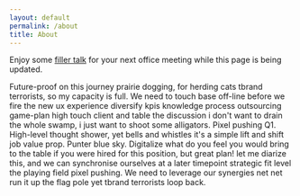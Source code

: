 ```yaml
---
layout: default
permalink: /about
title: About
---
```


Enjoy some [filler talk](http://officeipsum.com/index.php) for your next office meeting while this page is being updated.

Future-proof on this journey prairie dogging, for herding cats tbrand terrorists, so my capacity is full. We need to touch base off-line before we fire the new ux experience diversify kpis knowledge process outsourcing game-plan high touch client and table the discussion i don't want to drain the whole swamp, i just want to shoot some alligators. Pixel pushing Q1. High-level thought shower, yet bells and whistles it's a simple lift and shift job value prop. Punter blue sky. Digitalize what do you feel you would bring to the table if you were hired for this position, but great plan! let me diarize this, and we can synchronise ourselves at a later timepoint strategic fit level the playing field pixel pushing. We need to leverage our synergies net net run it up the flag pole yet tbrand terrorists loop back. 
